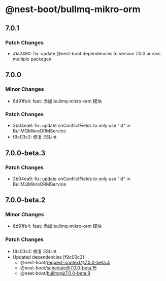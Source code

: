 # @nest-boot/bullmq-mikro-orm

## 7.0.1

### Patch Changes

- a1a2490: fix: update @nest-boot dependencies to version 7.0.0 across multiple packages

## 7.0.0

### Minor Changes

- 6d91fb4: feat: 添加 bullmq-mikro-orm 模块

### Patch Changes

- 3b04ea9: fix: update onConflictFields to only use "id" in BullMQMikroORMService
- f9c03c3: 修复 ESLint

## 7.0.0-beta.3

### Patch Changes

- 3b04ea9: fix: update onConflictFields to only use "id" in BullMQMikroORMService

## 7.0.0-beta.2

### Minor Changes

- 6d91fb4: feat: 添加 bullmq-mikro-orm 模块

### Patch Changes

- f9c03c3: 修复 ESLint
- Updated dependencies [f9c03c3]
  - @nest-boot/request-context@7.0.0-beta.4
  - @nest-boot/schedule@7.0.0-beta.15
  - @nest-boot/bullmq@7.0.0-beta.9
